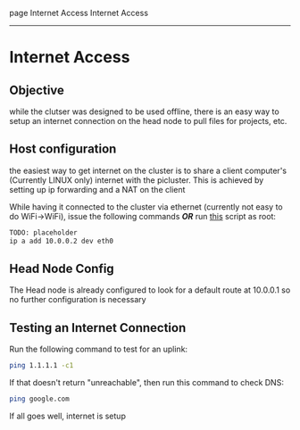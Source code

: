 page
Internet Access
Internet Access

---

# Internet Access

## Objective

while the clutser was designed to be used offline, there is an easy way to setup an internet connection on the head node to pull files for projects, etc.

## Host configuration

the easiest way to get internet on the cluster is to share a client computer's (Currently LINUX only) internet with the picluster. This is achieved by setting up ip forwarding and a NAT on the client

While having it connected to the cluster via ethernet (currently not easy to do WiFi->WiFi), issue the following commands ***OR*** run [this](placeholder) script as root:

```bash
TODO: placeholder
ip a add 10.0.0.2 dev eth0
```

## Head Node Config

The Head node is already configured to look for a default route at 10.0.0.1 so no further configuration is necessary

## Testing an Internet Connection

Run the following command to test for an uplink:

```bash
ping 1.1.1.1 -c1
```

If that doesn't return "unreachable", then run this command to check DNS:

```bash
ping google.com
```

If all goes well, internet is setup
